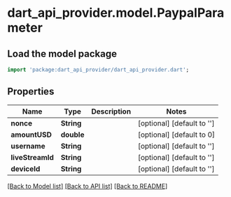 # dart_api_provider.model.PaypalParameter

## Load the model package
```dart
import 'package:dart_api_provider/dart_api_provider.dart';
```

## Properties
Name | Type | Description | Notes
------------ | ------------- | ------------- | -------------
**nonce** | **String** |  | [optional] [default to '']
**amountUSD** | **double** |  | [optional] [default to 0]
**username** | **String** |  | [optional] [default to '']
**liveStreamId** | **String** |  | [optional] [default to '']
**deviceId** | **String** |  | [optional] [default to '']

[[Back to Model list]](../README.md#documentation-for-models) [[Back to API list]](../README.md#documentation-for-api-endpoints) [[Back to README]](../README.md)


